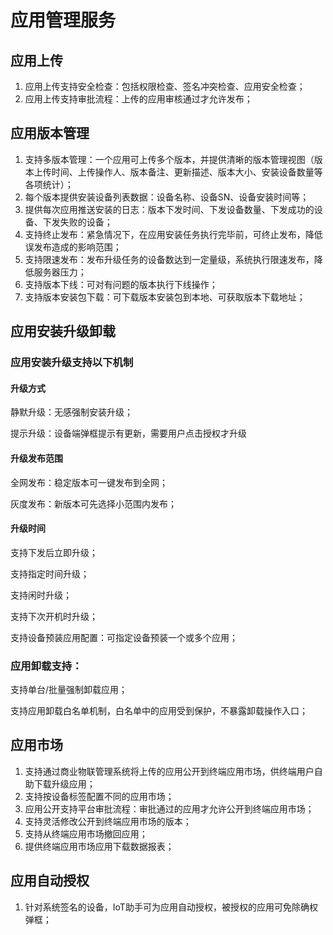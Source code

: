 # 应用管理服务

## 应用上传
1)	应用上传支持安全检查：包括权限检查、签名冲突检查、应用安全检查；
2)	应用上传支持审批流程：上传的应用审核通过才允许发布；

## 应用版本管理
1)	支持多版本管理：一个应用可上传多个版本，并提供清晰的版本管理视图（版本上传时间、上传操作人、版本备注、更新描述、版本大小、安装设备数量等各项统计）；
2)	每个版本提供安装设备列表数据：设备名称、设备SN、设备安装时间等；
3)	提供每次应用推送安装的日志：版本下发时间、下发设备数量、下发成功的设备、下发失败的设备；
4)	支持终止发布：紧急情况下，在应用安装任务执行完毕前，可终止发布，降低误发布造成的影响范围；
5)	支持限速发布：发布升级任务的设备数达到一定量级，系统执行限速发布，降低服务器压力；
6)	支持版本下线：可对有问题的版本执行下线操作；
7)	支持版本安装包下载：可下载版本安装包到本地、可获取版本下载地址；

## 应用安装升级卸载
### 应用安装升级支持以下机制
     
#### 升级方式

静默升级：无感强制安装升级；

提示升级：设备端弹框提示有更新，需要用户点击授权才升级

#### 升级发布范围

全网发布：稳定版本可一键发布到全网；

灰度发布：新版本可先选择小范围内发布；

#### 升级时间

支持下发后立即升级；

支持指定时间升级；

支持闲时升级；

支持下次开机时升级；

支持设备预装应用配置：可指定设备预装一个或多个应用；

### 应用卸载支持：

支持单台/批量强制卸载应用；

支持应用卸载白名单机制，白名单中的应用受到保护，不暴露卸载操作入口；

## 应用市场
1)	支持通过商业物联管理系统将上传的应用公开到终端应用市场，供终端用户自助下载升级应用；
2)	支持按设备标签配置不同的应用市场；
3)	应用公开支持平台审批流程：审批通过的应用才允许公开到终端应用市场；
4)	支持灵活修改公开到终端应用市场的版本；
5)	支持从终端应用市场撤回应用；
6)	提供终端应用市场应用下载数据报表；

## 应用自动授权
1)	针对系统签名的设备，IoT助手可为应用自动授权，被授权的应用可免除确权弹框；


